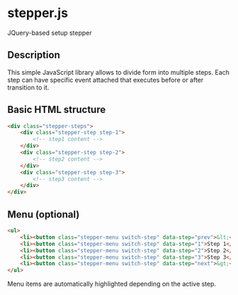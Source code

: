 # stepper.js

JQuery-based setup stepper

## Description

This simple JavaScript library allows to divide form into multiple steps. Each step can have specific event attached that executes before or after transition to it.

## Basic HTML structure

```html
<div class="stepper-steps">
    <div class="stepper-step step-1">
	    <!-- step1 content -->
    </div>
    <div class="stepper-step step-2">
	    <!-- step2 content -->
    </div>
    <div class="stepper-step step-3">
	    <!-- step3 content -->
    </div>
</div>
```

## Menu (optional)

```html
<ul>
    <li><button class="stepper-menu switch-step" data-step="prev">&lt;</button></li>
    <li><button class="stepper-menu switch-step" data-step="1">Step 1</button></li>
    <li><button class="stepper-menu switch-step" data-step="2">Step 2</button></li>
    <li><button class="stepper-menu switch-step" data-step="3">Step 3</button></li>
    <li><button class="stepper-menu switch-step" data-step="next">&gt;</button></li>
</ul>
```

Menu items are automatically highlighted depending on the active step.